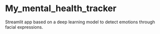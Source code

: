 # My_mental_health_tracker
Streamlit app based on a deep learning model to detect emotions through facial expressions.

